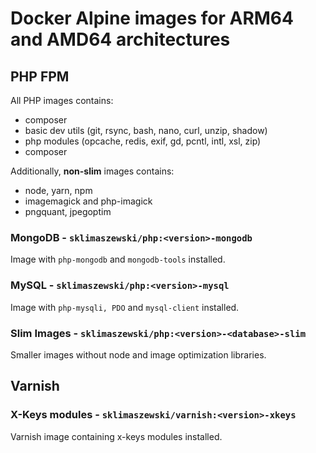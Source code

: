 # Docker Alpine images for ARM64 and AMD64 architectures

## PHP FPM

All PHP images contains:
- composer
- basic dev utils (git, rsync, bash, nano, curl, unzip, shadow)
- php modules (opcache, redis, exif, gd, pcntl, intl, xsl, zip)
- composer

Additionally, **non-slim** images contains:
- node, yarn, npm
- imagemagick and php-imagick
- pngquant, jpegoptim

### MongoDB - `sklimaszewski/php:<version>-mongodb`

Image with `php-mongodb` and `mongodb-tools` installed.

### MySQL - `sklimaszewski/php:<version>-mysql`

Image with `php-mysqli, PDO` and `mysql-client` installed.

### Slim Images - `sklimaszewski/php:<version>-<database>-slim`

Smaller images without node and image optimization libraries.

## Varnish

### X-Keys modules  - `sklimaszewski/varnish:<version>-xkeys`

Varnish image containing x-keys modules installed.